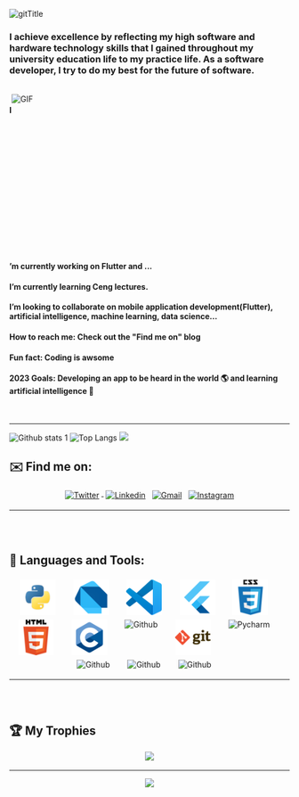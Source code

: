 ![gitTitle](https://user-images.githubusercontent.com/91992194/230920280-df678ad6-4f06-4bd1-bd18-5d8c79ff2d3c.gif)
<h3>I achieve excellence by reflecting my high software and hardware technology skills that I gained throughout my university education life to my practice life. As a software developer, I try to do my best for the future of software.</h4>
<br>
<!--<img align="center" alt="GIF" src="https://user-images.githubusercontent.com/91992194/229088699-e1a47a36-bafd-4aa2-a124-298b2ec7908d.gif">--> <img align="right" alt="GIF" src="https://user-images.githubusercontent.com/91992194/232203353-4fbd92f4-1298-4c48-9ef9-cb53b4e7af08.gif?raw=true" width="500" height="300" />




<!--
**BuyaninYavuz/BuyaninYavuz** is a ✨ _special_ ✨ repository because its `README.md` (this file) appears on your GitHub profile.

Here are some ideas to get you started:


- 🤔 I’m looking for help with ...
- 💬 Ask me about ...
- 😄 Pronouns: ...

-->
#### I’m currently working on Flutter and ...
#### I’m currently learning Ceng lectures.
#### I’m looking to collaborate on mobile application development(Flutter), artificial intelligence, machine learning, data science... 
#### How to reach me: Check out the "Find me on" blog
#### Fun fact: Coding is awsome
#### 2023 Goals: Developing an app to be heard in the world 🌎 and learning artificial intelligence 🤖
<br>
<hr>


![Github stats 1](https://github-readme-stats.vercel.app/api?username=BunyaminYavuz&show_icons=true&theme=dark) 
![Top Langs](https://github-readme-stats.vercel.app/api/top-langs/?username=BunyaminYavuz&langs_count=8&count_private=false&layout=compact&theme=react&hide_border=true&bg_color=0D1117)
<img src="https://visitor-badge.laobi.icu/badge?page_id=BunyaminYavuz.BunyaminYavuz" width="135">


## ✉️ Find me on:


<p align="center">
 <a href="https://twitter.com/bnymnYvz07" target="_blank" rel="noopener noreferrer"> <img src="https://cdn-icons-png.flaticon.com/512/733/733635.png" alt="Twitter" height="40" style="vertical-align:top; margin:4px"> </a>
 <a href="https://www.linkedin.com/in/bunyamin-yavuz-079616232/" target="_blank" rel="noopener noreferrer"> <img src="https://cdn.jsdelivr.net/npm/simple-icons@v3/icons/linkedin.svg" alt="Linkedin" height="40" style="vertical-align:top; margin:4px"></a>
 <a href="mailto:1b.yavuz07@gmail.com"> <img src="https://cdn.jsdelivr.net/npm/simple-icons@v3/icons/gmail.svg" alt="Gmail" height="40" style="vertical-align:top; margin:4px"></a>
 <a href="https://www.instagram.com/bnymn_yvz07" target="_blank" rel="noopener noreferrer"> <img src="https://icons.veryicon.com/png/o/application/fill-2/instagram-61.png" alt="Instagram" height="40" style="vertical-align:top; margin:4px"> </a>
</p>

<hr>
<br>
<br>

## 🧰 Languages and Tools:
<p align="center">
<img src="https://raw.githubusercontent.com/github/explore/80688e429a7d4ef2fca1e82350fe8e3517d3494d/topics/python/python.png" alt="Python" height="64" width="64" style="vertical-align:top; margin:4px">&nbsp&nbsp&nbsp&nbsp&nbsp
<img src="https://raw.githubusercontent.com/github/explore/80688e429a7d4ef2fca1e82350fe8e3517d3494d/topics/dart/dart.png" alt="Dart" height="64" width="64" style="vertical-align:top; margin:4px">&nbsp&nbsp&nbsp&nbsp&nbsp
<img src="https://raw.githubusercontent.com/github/explore/80688e429a7d4ef2fca1e82350fe8e3517d3494d/topics/visual-studio-code/visual-studio-code.png" alt="VS Code" height="64" width="64" style="vertical-align:top; margin:4px">&nbsp&nbsp&nbsp&nbsp&nbsp
<img src="https://raw.githubusercontent.com/github/explore/80688e429a7d4ef2fca1e82350fe8e3517d3494d/topics/flutter/flutter.png" alt="Flutter" height="64" width="64" style="vertical-align:top; margin:4px">&nbsp&nbsp&nbsp&nbsp&nbsp
<img src="https://raw.githubusercontent.com/github/explore/80688e429a7d4ef2fca1e82350fe8e3517d3494d/topics/css/css.png" alt="Css" height="64" width="64" style="vertical-align:top; margin:4px">&nbsp&nbsp&nbsp&nbsp&nbsp
<img src="https://raw.githubusercontent.com/github/explore/80688e429a7d4ef2fca1e82350fe8e3517d3494d/topics/html/html.png" alt="Html" height="64" width="64" style="vertical-align:top; margin:4px">&nbsp&nbsp&nbsp&nbsp&nbsp
<img src="https://raw.githubusercontent.com/github/explore/80688e429a7d4ef2fca1e82350fe8e3517d3494d/topics/c/c.png" alt="C" height="64" width="64" style="vertical-align:top; margin:4px">&nbsp&nbsp&nbsp&nbsp&nbsp
<img src="https://www.pngplay.com/wp-content/uploads/12/GitHub-Clip-Art-Transparent-PNG.png" alt="Github" height="40" width="64" style="vertical-align:top; margin:4px" >&nbsp&nbsp&nbsp&nbsp&nbsp
<img src="https://raw.githubusercontent.com/github/explore/80688e429a7d4ef2fca1e82350fe8e3517d3494d/topics/git/git.png" alt="Android" height="64" style="vertical-align:top; margin:4px">&nbsp&nbsp&nbsp&nbsp&nbsp
<img src="https://upload.wikimedia.org/wikipedia/commons/thumb/1/1d/PyCharm_Icon.svg/1024px-PyCharm_Icon.svg.png" alt="Pycharm" height="64" width="64" style="vertical-align:top; margin:4px">&nbsp&nbsp&nbsp&nbsp&nbsp
<img src="https://e7.pngegg.com/pngimages/741/983/png-clipart-code-blocks-c-computer-programming-computer-icons-others-miscellaneous-angle-thumbnail.png" alt="Github" height="64" width="64" style="vertical-align:top; margin:4px">&nbsp&nbsp&nbsp&nbsp&nbsp
<img src="https://www.pngitem.com/pimgs/m/191-1918829_icon-android-studio-logo-hd-png-download.png" alt="Github" height="64" width="64" style="vertical-align:top; margin:4px">&nbsp&nbsp&nbsp&nbsp&nbsp
<img src="https://friconix.com/png/fi-stluxx-jupyter-notebook.png" alt="Github" height="64" width="64" style="vertical-align:top; margin:4px">&nbsp&nbsp&nbsp&nbsp&nbsp

<hr>
<br>
<br>
<h2>🏆 My Trophies</h2>
<div align="center">
 <img src="https://github-profile-trophy.vercel.app/?username=BunyaminYavuz">
</div>
</p>

<!--[![trophy](https://github-profile-trophy.vercel.app/?username=BunyaminYavuz)](https://github.com/BunyaminYavuz/github-profile-trophy)-->
<hr>

<div align="center">
 <img src="https://github-readme-streak-stats.herokuapp.com/?user=BunyaminYavuz&">
</div>
